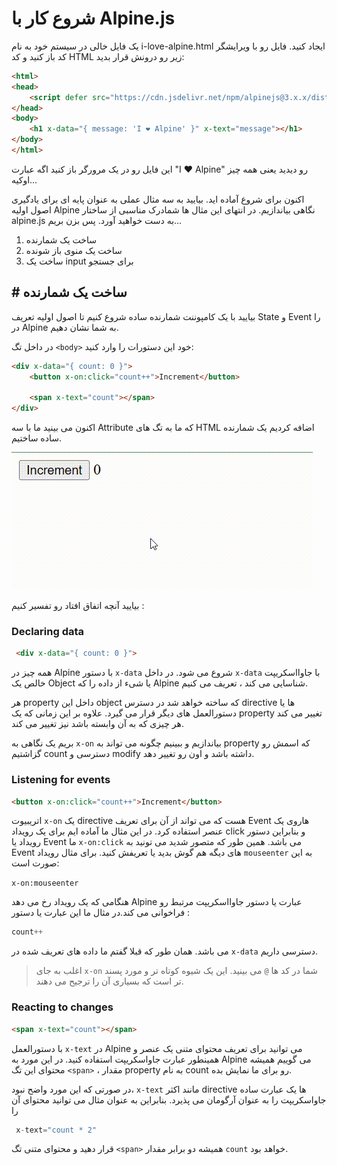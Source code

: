 # شروع کار با Alpine.js
یک فایل خالی در سیستم خود به نام i-love-alpine.html 
ایجاد کنید.
فایل رو با ویرایشگر کد باز کنید و کد HTML زیر رو درونش قرار بدید:
```html
<html>
<head>
    <script defer src="https://cdn.jsdelivr.net/npm/alpinejs@3.x.x/dist/cdn.min.js"></script>
</head>
<body>
    <h1 x-data="{ message: 'I ❤️ Alpine' }" x-text="message"></h1>
</body>
</html>
```
این فایل رو در یک مرورگر باز کنید اگه عبارت 
"I ❤️ Alpine"
رو دیدید یعنی همه چیز اوکیه...

اکنون برای شروع آماده اید. بیایید به سه مثال عملی به عنوان پایه ای برای یادگیری اصول اولیه 
Alpine
نگاهی بیاندازیم.
در انتهای این مثال ها شمادرک مناسبی از ساختار
alpine.js
به دست خواهید آورد. پس بزن بریم...

1. ساخت یک شمارنده
2. ساخت یک منوی باز شونده
3.  ساخت یک input برای جستجو

## # ساخت یک شمارنده
بیایید با یک کامپوننت شمارنده ساده شروع کنیم تا اصول اولیه تعریف 
State
و 
Event
را در 
Alpine
به شما نشان دهیم.

در داخل تگ 
`<body>`
خود این دستورات را وارد کنید:
```html
<div x-data="{ count: 0 }">
    <button x-on:click="count++">Increment</button>
 
    <span x-text="count"></span>
</div>
```
اکنون می بینید ما با سه 
Attribute
که ما به تگ های
HTML
اضافه کردیم یک شمارنده ساده ساختیم.

![counter](../images/l1-cunter-example.gif)

بیایید آنچه اتفاق افتاد رو تفسیر کنیم :

### Declaring data
```html
 <div x-data="{ count: 0 }"> 
```

همه چیز در 
Alpine
با دستور
`x-data`
شروع می شود.
در داخل
`x-data`
با جاوااسکریپت  خالص یک 
Object 
یا شیء از داده را که 
Alpine
شناسایی می کند ، تعریف می کنیم.

هر
property
داخل این 
object
که ساخته خواهد شد در دسترس
directive
ها یا دستورالعمل های دیگر قرار می گیرد. علاوه بر این زمانی که یک 
property
تغییر می کند هر چیزی که به آن وابسته باشد نیز تغییر می کند.

بریم یک نگاهی به 
`x-on`
بیاندازیم و ببینیم چگونه می تواند به
property
که اسمش رو گزاشتیم 
count
دسترسی و 
modify
داشته باشد و اون رو تغییر دهد.
### Listening for events
```html
<button x-on:click="count++">Increment</button>
```
اتریبیوت
`x-on`
یک 
directive
هست که می تواند از آن برای تعریف 
Event
 هاروی یک عنصر استفاده کرد.
در این مثال ما آماده ایم برای یک رویداد
click
و بنابراین دستور رویداد یا
Event
ما
`x-on:click`
می باشد.
همین طور که متصور شدید می تونید به
Event
های دیگه هم گوش بدید یا تعریفش کنید.
برای مثال رویداد 
`mouseenter`
به این صورت است:

`x-on:mouseenter`

هنگامی که یک رویداد رخ می دهد 
Alpine
عبارت یا دستور جاوااسکریپت مرتبط رو فراخوانی می کند.در مثال ما این عبارت یا دستور :
```js 
count++
```
می باشد. همان طور که قبلا گفتم ما داده های تعریف شده در 
`x-data`
دسترسی داریم.

> اغلب به جای
> `x-on`
> شما در کد ها
> `@`
> می بینید. این یک شیوه کوتاه تر و مورد پسند تر است که بسیاری آن را ترجیح می دهند.

### Reacting to changes
```html
<span x-text="count"></span>
```
با دستورالعمل 
`x-text` 
در
Alpine
می توانید برای تعریف محتوای متنی یک عنصر و همینطور عبارت جاواسکریپت استفاده کنید.
در این مورد به
Alpine
می گوییم همیشه محتوای این تگ
`<span>`
، مقدار
property
به نام
count
رو برای ما نمایش بده.

در صورتی که این مورد واضح نبود،
`x-text`
مانند اکثر 
directive
ها یک عبارت ساده جاواسکریپت را به عنوان آرگومان می پذیرد. بنابراین به عنوان مثال می توانید محتوای آن را
```js
 x-text="count * 2"
```
قرار دهید و محتوای متنی تگ
`<span>`
همیشه دو برابر مقدار 
`count`
خواهد بود.


